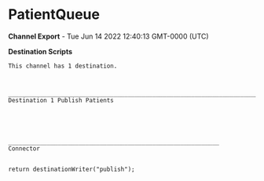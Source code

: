 # PatientQueue

__Channel Export__ - Tue Jun 14 2022 12:40:13 GMT-0000 (UTC)

__Destination Scripts__
```
This channel has 1 destination.



________________________________________________________________________________________________________________________________
Destination 1 Publish Patients





____________________________________________________________
Connector		


return destinationWriter("publish");
```
